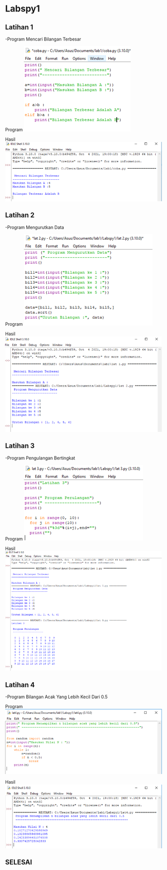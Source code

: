 # Labspy1

## Latihan 1
-Program Mencari Bilangan Terbesar

Program
![Gambar 1](ss/ss1.png)

Hasil
![Gambar 2](ss/ss2.png)

## Latihan 2
-Program Mengurutkan Data

Program
![Gambar 3](ss/ss3.png)

Hasil
![Gambar 4](ss/ss4.png)

## Latihan 3
-Program Pengulangan Bertingkat

Program
![Gambar 5](ss/ss5.png)

Hasil
![Gambar 6](ss/ss6.png)

## Latihan 4
-Program Bilangan Acak Yang Lebih Kecil Dari 0.5

Program
![Gambar 7](ss/ss7.png)

Hasil
![Gambar 8](ss/ss8.png)

## SELESAI